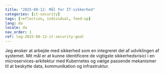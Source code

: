 ```yaml
---
title: "2025-08-12: Mål for IT-sikkerhed"
categories: [it-security]
tags: [reflection, individual, feed-up]
lang: da
locale: da
nav_order: 1
ref: log-2025-08-12-it-security-goal
---
```

Jeg ønsker at arbejde med sikkerhed som en integreret del af udviklingen af systemet. Mit mål er at kunne identificere de vigtigste sikkerhedsrisici i en microservices-arkitektur med Kubernetes og vælge passende mekanismer til at beskytte data, kommunikation og infrastruktur.